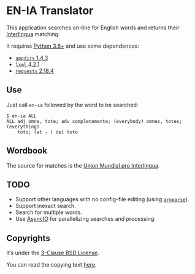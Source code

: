 # EN-IA Translator

This application searches on-line for English words and returns their
[Interlingua](http://www.interlingua.com/) matching.

It requires [Python 3.6+](https://www.python.org/) and use some dependences:

- [`appdirs` 1.4.3](https://github.com/ActiveState/appdirs)
- [`lxml` 4.2.1](http://lxml.de/)
- [`requests` 2.18.4](http://docs.python-requests.org/en/master/)

## Use

Just call `en-ia` followed by the word to be searched:

```
$ en-ia ALL
ALL adj omne, tote; adv completemente; (everybody) omnes, totes; (everything)
    toto; (at - ) del toto
```

## Wordbook

The source for matches is the
[Union Mundial pro Interlingua](http://www.interlingua.com/an/ceid).

## TODO

- Support other languages with no config-file editing (using
  [`argparse`](https://docs.python.org/3/library/argparse.html)).
- Support inexact search.
- Search for multiple words.
- Use [AsyncIO](https://docs.python.org/3/library/asyncio.html) for
  parallelizing searches and processing.

## Copyrights

It’s under the [3-Clause BSD License](https://opensource.org/licenses/BSD-3-Clause).

You can read the copying text
[here](https://bitbucket.org/cacilhas/enia-translator/src/master/LICENSE.txt).

